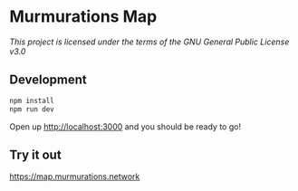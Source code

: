 # Murmurations Map

_This project is licensed under the terms of the GNU General Public License v3.0_

## Development

```sh
npm install
npm run dev
```

Open up [http://localhost:3000](http://localhost:3000) and you should be ready to go!

## Try it out

https://map.murmurations.network
